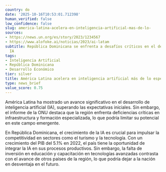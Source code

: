 ```yaml
---
country: do
date: '2025-10-16T10:53:01.712398'
human_verified: false
low_confidence: false
slug: america-latina-acelera-en-inteligencia-artificial-mas-de-lo-
sources:
- https://news.un.org/es/story/2023/1234567
- https://www.alofoke.ai/noticias/2023/ai-latam
subtitle: República Dominicana se enfrenta a desafíos críticos en el desarrollo de
  IA
tags:
- Inteligencia Artificial
- República Dominicana
- Desarrollo Económico
tier: silver
title: América Latina acelera en inteligencia artificial más de lo esperado
type: news_brief
value_score: 0.75
---
```


<p>América Latina ha mostrado un avance significativo en el desarrollo de inteligencia artificial (IA), superando las expectativas iniciales. Sin embargo, el informe de la ONU destaca que la región enfrenta deficiencias críticas en infraestructura y formación especializada, lo que podría limitar su potencial en este campo emergente.</p><p>En República Dominicana, el crecimiento de la IA es crucial para impulsar la competitividad en sectores como el turismo y la tecnología. Con un crecimiento del PIB del 5.1% en 2022, el país tiene la oportunidad de integrar la IA en sus procesos productivos. Sin embargo, la falta de inversión en educación y capacitación en tecnologías avanzadas contrasta con el avance de otros países de la región, lo que podría dejar a la nación en desventaja en el futuro.</p>